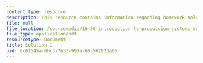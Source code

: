 ```yaml
---
content_type: resource
description: This resource contains information regarding homework solution 1.
file: null
file_location: /coursemedia/16-50-introduction-to-propulsion-systems-spring-2012/6c61545a0bc37b33997a605562923a65_MIT16_50S12_sol1.pdf
file_type: application/pdf
resourcetype: Document
title: Solution 1
uid: 6c61545a-0bc3-7b33-997a-605562923a65
---
```

